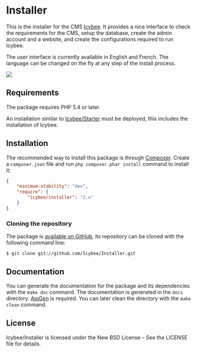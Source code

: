 # Installer

This is the installer for the CMS [Icybee](http://icybee.org). It provides a nice interface to
check the requirements for the CMS, setup the database, create the admin account and a website,
and create the configurations required to run Icybee.

The user interface is currently available in English and French. The language can be changed on
the fly at any step of the install process.

![](http://icybee.org/public/install.png)





## Requirements

The package requires PHP 5.4 or later.
  
An installation similar to [Icybee/Starter](https://github.com/Icybee/Starter/) must be deployed,
this includes the installation of Icybee.





## Installation

The recommended way to install this package is through [Composer](http://getcomposer.org/).
Create a `composer.json` file and run `php composer.phar install` command to install it:

```json
{
	"minimum-stability": "dev",
	"require": {
		"icybee/installer": "2.x"
	}
}
```





### Cloning the repository

The package is [available on GitHub](https://github.com/Icybee/Installer), its repository can be
cloned with the following command line:

	$ git clone git://github.com/Icybee/Installer.git





## Documentation

You can generate the documentation for the package and its dependencies with the `make doc`
command. The documentation is generated in the `docs` directory. [ApiGen](http://apigen.org/) is
required. You can later clean the directory with the `make clean` command.





## License

Icybee/Installer is licensed under the New BSD License – See the LICENSE file for details.
